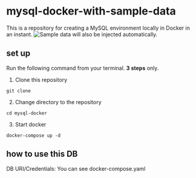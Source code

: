 # mysql-docker-with-sample-data

This is a repository for creating a MySQL environment locally in Docker in an instant. ![Sample data](https://dev.mysql.com/doc/sakila/en/) will also be injected automatically.

## set up

Run the following command from your terminal. **3 steps** only.

1. Clone this repository

```
git clone 
```

2. Change directory to the repository

```
cd mysql-docker
```

3. Start docker

```
docker-compose up -d
```

## how to use this DB

DB URI/Credentials: You can see docker-compose.yaml


